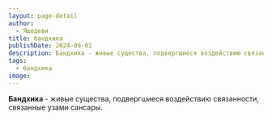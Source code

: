 ```yaml
---
layout: page-detail
author:
  - Яшодеви
title: бандхика
publishDate: 2024-09-01
description: Бандхика - живые существа, подвергшиеся воздействию связанности, связанные узами сансары.
tags:
  - бандхика
image:
---
```

**Бандхика** - живые существа, подвергшиеся воздействию связанности, связанные узами сансары.

